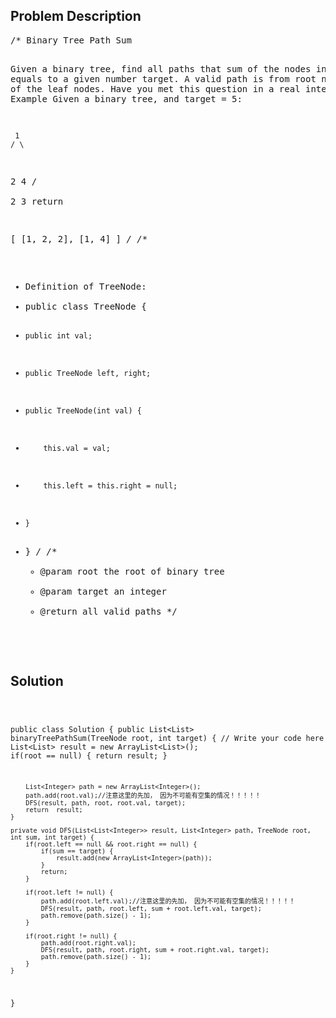 <!--
<style>
  body { font-family: Arial, sans-serif; }
  .container { max-width: 400px; margin: 50px; padding: 10px; }
  .comment-block { background-color: #f9f9f9; padding: 10px; border-left: 5px solid #ccc; max-width: 400px; margin: 50px; overflow-wrap: break-word; white-space: pre-wrap; }
  .code-block { background-color: #f4f4f4; padding: 10px; border: 1px solid #ddd; }
</style>
-->

<div class='container'>
<h2>Problem Description</h2>
<div class='comment-block'>
<pre>
/* Binary Tree Path Sum

Given a binary tree, find all paths that sum of the nodes in the path equals to a given number target.
A valid path is from root node to any of the leaf nodes.
Have you met this question in a real interview? Yes
Example
Given a binary tree, and target = 5:

     1
    / \
   2   4
  / \
 2   3
return

[
  [1, 2, 2],
  [1, 4]
]
*/
/**
 * Definition of TreeNode:
 * public class TreeNode {
 *     public int val;
 *     public TreeNode left, right;
 *     public TreeNode(int val) {
 *         this.val = val;
 *         this.left = this.right = null;
 *     }
 * }
 */
    /**
     * @param root the root of binary tree
     * @param target an integer
     * @return all valid paths
     */
</pre>
</div>

<h2>Solution</h2>
<div class='code-block'>
<pre><code class='language-java'>

public class Solution {
    public List<List<Integer>> binaryTreePathSum(TreeNode root, int target) {
        // Write your code here
        List<List<Integer>> result = new ArrayList<List<Integer>>();
        if(root == null) {
            return result;
        }
        
        List<Integer> path = new ArrayList<Integer>();
        path.add(root.val);//注意这里的先加， 因为不可能有空集的情况！！！！！
        DFS(result, path, root, root.val, target);
        return  result;
    }
    
    private void DFS(List<List<Integer>> result, List<Integer> path, TreeNode root, int sum, int target) {
        if(root.left == null && root.right == null) {
            if(sum == target) {
                result.add(new ArrayList<Integer>(path));
            }
            return;
        }
              
        if(root.left != null) {
            path.add(root.left.val);//注意这里的先加， 因为不可能有空集的情况！！！！！
            DFS(result, path, root.left, sum + root.left.val, target);
            path.remove(path.size() - 1);
        }
        
        if(root.right != null) {
            path.add(root.right.val);
            DFS(result, path, root.right, sum + root.right.val, target);
            path.remove(path.size() - 1);
        }
    }
}</code></pre>
</div>
</div>
